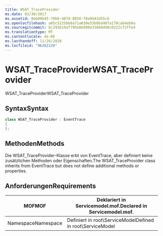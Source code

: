```yaml
---
title: WSAT_TraceProvider
ms.date: 03/30/2017
ms.assetid: 8eb89b45-78b8-407d-8858-f8a9d43d55cb
ms.openlocfilehash: a85c5225bb8a71a030e53b8bd407a170cab4eb0a
ms.sourcegitcommit: bc293b14af795e0e999e3304dd40c0222cf2ffe4
ms.translationtype: MT
ms.contentlocale: de-DE
ms.lasthandoff: 11/26/2020
ms.locfileid: "96262228"
---
```

# <a name="wsat_traceprovider"></a><span data-ttu-id="13a3a-102">WSAT_TraceProvider</span><span class="sxs-lookup"><span data-stu-id="13a3a-102">WSAT_TraceProvider</span></span>

<span data-ttu-id="13a3a-103">WSAT_TraceProvider</span><span class="sxs-lookup"><span data-stu-id="13a3a-103">WSAT_TraceProvider</span></span>  
  
## <a name="syntax"></a><span data-ttu-id="13a3a-104">Syntax</span><span class="sxs-lookup"><span data-stu-id="13a3a-104">Syntax</span></span>  
  
```csharp
class WSAT_TraceProvider : EventTrace  
{  
};  
```  
  
## <a name="methods"></a><span data-ttu-id="13a3a-105">Methoden</span><span class="sxs-lookup"><span data-stu-id="13a3a-105">Methods</span></span>  

 <span data-ttu-id="13a3a-106">Die WSAT_TraceProvider-Klasse erbt von EventTrace, aber definiert keine zusätzlichen Methoden oder Eigenschaften.</span><span class="sxs-lookup"><span data-stu-id="13a3a-106">The WSAT_TraceProvider class inherits from EventTrace but does not define additional methods or properties.</span></span>  
  
## <a name="requirements"></a><span data-ttu-id="13a3a-107">Anforderungen</span><span class="sxs-lookup"><span data-stu-id="13a3a-107">Requirements</span></span>  
  
|<span data-ttu-id="13a3a-108">MOF</span><span class="sxs-lookup"><span data-stu-id="13a3a-108">MOF</span></span>|<span data-ttu-id="13a3a-109">Deklariert in Servicemodel.mof.</span><span class="sxs-lookup"><span data-stu-id="13a3a-109">Declared in Servicemodel.mof.</span></span>|  
|---------|-----------------------------------|  
|<span data-ttu-id="13a3a-110">Namespace</span><span class="sxs-lookup"><span data-stu-id="13a3a-110">Namespace</span></span>|<span data-ttu-id="13a3a-111">Definiert in root\ServiceModel</span><span class="sxs-lookup"><span data-stu-id="13a3a-111">Defined in root\ServiceModel</span></span>|
